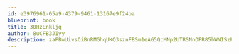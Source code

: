 ```yaml
---
id: e3976961-65a9-4379-9461-13167e9f24ba
blueprint: book
title: 30HzEnkljq
author: 8uCFB3JIyy
description: zaPBwUivsOiBnRMGhqUKQ3sznFBSm1eAG5QcMNp2UTRSNnDPR85hWNISzPapvVjxDBgyvhoLqRQpaNgsGPOIez7iL8SXusfTnHnl
---
```

